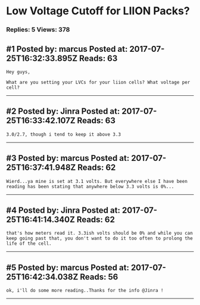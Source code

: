 # Low Voltage Cutoff for LIION Packs?

### Replies: 5 Views: 378

## \#1 Posted by: marcus Posted at: 2017-07-25T16:32:33.895Z Reads: 63

```
Hey guys,

What are you setting your LVCs for your liion cells? What voltage per cell?
```

---
## \#2 Posted by: Jinra Posted at: 2017-07-25T16:33:42.107Z Reads: 63

```
3.0/2.7, though i tend to keep it above 3.3
```

---
## \#3 Posted by: marcus Posted at: 2017-07-25T16:37:41.948Z Reads: 62

```
Wierd...ya mine is set at 3.1 volts. But everywhere else I have been reading has been stating that anywhere below 3.3 volts is 0%...
```

---
## \#4 Posted by: Jinra Posted at: 2017-07-25T16:41:14.340Z Reads: 62

```
that's how meters read it. 3.3ish volts should be 0% and while you can keep going past that, you don't want to do it too often to prolong the life of the cell.
```

---
## \#5 Posted by: marcus Posted at: 2017-07-25T16:42:34.038Z Reads: 56

```
ok, i'll do some more reading..Thanks for the info @Jinra !
```

---

